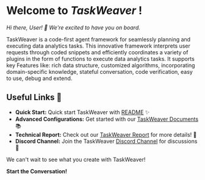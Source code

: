 # Welcome to *TaskWeaver* ! 

*Hi there, User! 👋 We're excited to have you on board.*

TaskWeaver is a code-first agent framework for seamlessly planning and executing data analytics tasks. This innovative framework interprets user requests through coded snippets and efficiently coordinates a variety of plugins in the form of functions to execute data analytics tasks. It supports key Features like: rich data structure, customized algorithms, incorporating domain-specific knowledge, stateful conversation, code verification, easy to use, debug and extend.

## Useful Links 🔗

- **Quick Start:** Quick start TaskWeaver with [README](https://github.com/microsoft/TaskWeaver?tab=readme-ov-file#-quick-start) ✨
- **Advanced Configurations:** Get started with our [TaskWeaver Documents](https://microsoft.github.io/TaskWeaver/) 📚
- **Technical Report:** Check out our [TaskWeaver Report](https://export.arxiv.org/abs/2311.17541) for more details! 📖
- **Discord Channel:** Join the TaskWeaver [Discord Channel](https://discord.gg/Z56MXmZgMb) for discussions 💬

We can't wait to see what you create with TaskWeaver!

**Start the Conversation!**
